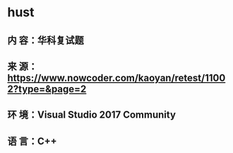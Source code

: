 # hust
内  容：华科复试题
---
来  源：https://www.nowcoder.com/kaoyan/retest/11002?type=&page=2 
---
环  境：Visual Studio 2017 Community
---
语  言：C++
---
